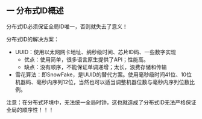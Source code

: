 ## 一 分布式ID概述

分布式ID必须保证全局ID唯一，否则就失去了意义！  

分布式ID的解决方案：
- UUID：使用以太网网卡地址、纳秒级时间、芯片ID码、一些数字实现
  - 优点：使用简单，很多语言原生提供了API；性能高。
  - 缺点：没有顺序，不能保证单调递增；太长，浪费存储和传输
- 雪花算法：即SnowFake，是UUID的替代方案。使用毫秒级时间41位、10位机器码、毫秒内序列12位，当然也可以适当调整机器位数与毫秒内序列位数比例。

注意：在分布式环境中，无法统一全局时钟，这也就造成了分布式ID无法严格保证全局的顺序性！！！
